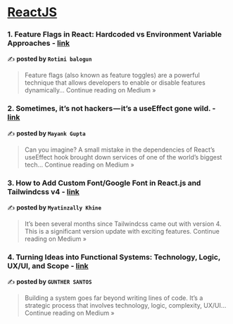 
<h1><a href=https://medium.com/tag/reactjs/recommended target="_blank" rel="noopener noreferrer">ReactJS</a></h1>
<h3>1. Feature Flags in React: Hardcoded vs Environment Variable Approaches - <a href="https://medium.com/@shefiub0/feature-flags-in-react-hardcoded-vs-environment-variable-approaches-cff7cf5bd878?source=rss------reactjs-5" target="_blank" rel="noopener noreferrer">link</a></h3>

✍️ **posted by `Rotimi balogun`**

<blockquote>Feature flags (also known as feature toggles) are a powerful technique that allows developers to enable or disable features dynamically…
Continue reading on Medium »</blockquote>

<h3>2. Sometimes, it’s not hackers — it’s a useEffect gone wild. - <a href="https://medium.com/@the_mayankism/sometimes-its-not-hackers-it-s-a-useeffect-gone-wild-4622dcac81d4?source=rss------reactjs-5" target="_blank" rel="noopener noreferrer">link</a></h3>

✍️ **posted by `Mayank Gupta`**

<blockquote>Can you imagine? A small mistake in the dependencies of React’s useEffect hook brought down services of one of the world’s biggest tech…
Continue reading on Medium »</blockquote>

<h3>3. How to Add Custom Font/Google Font in React.js and Tailwindcss v4 - <a href="https://medium.com/@myatinzallykhine008/how-to-add-custom-font-google-font-in-react-js-and-tailwindcss-v4-d6963e02ff1b?source=rss------reactjs-5" target="_blank" rel="noopener noreferrer">link</a></h3>

✍️ **posted by `Myatinzally Khine`**

<blockquote>It’s been several months since Tailwindcss came out with version 4. This is a significant version update with exciting features.
Continue reading on Medium »</blockquote>

<h3>4. Turning Ideas into Functional Systems: Technology, Logic, UX/UI, and Scope - <a href="https://medium.com/@gunthersantos/turning-ideas-into-functional-systems-technology-logic-ux-ui-and-scope-0e8241d51515?source=rss------reactjs-5" target="_blank" rel="noopener noreferrer">link</a></h3>

✍️ **posted by `GUNTHER SANTOS`**

<blockquote>Building a system goes far beyond writing lines of code. It’s a strategic process that involves technology, logic, complexity, UX/UI…
Continue reading on Medium »</blockquote>

